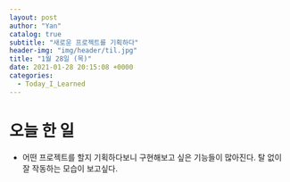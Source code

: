 ```yaml
---
layout: post
author: "Yan"
catalog: true
subtitle: "새로운 프로젝트를 기획하다"
header-img: "img/header/til.jpg"
title: "1월 28일 (목)"
date: 2021-01-28 20:15:08 +0000
categories:
  - Today_I_Learned
---
```


# 오늘 한 일

- 어떤 프로젝트를 할지 기획하다보니 구현해보고 싶은 기능들이 많아진다. 탈 없이 잘 작동하는 모습이 보고싶다.
